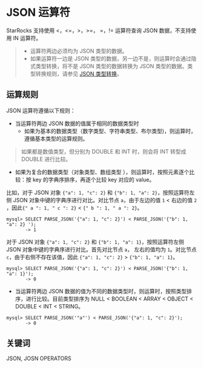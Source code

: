 # JSON 运算符

StarRocks 支持使用 <，<=，>，>=， =，!= 运算符查询 JSON 数据，不支持使用 IN 运算符。

> - 运算符两边必须均为 JSON 类型的数据。
> - 如果运算符一边是 JSON 类型的数据，另一边不是，则运算时会通过隐式类型转换，将不是 JSON 类型的数据转换为 JSON 类型的数据。类型转换规则，请参见 [JSON 类型转换](/sql-reference/sql-functions/json-functions/json-processing-functions/cast-from-or-to-json.md)。

## 运算规则

JSON 运算符遵循以下规则：

- 当运算符两边 JSON 数据的值属于相同的数据类型时
  - 如果为基本的数据类型（数字类型、字符串类型、布尔类型)，则运算时，遵循基本类型的运算规则。

> 如果都是数值类型，但分别为 DOUBLE 和 INT 时，则会将 INT 转型成 DOUBLE 进行比较。

- 如果为复合的数据类型（对象类型、数组类型 ），则运算时，按照元素逐个比较：按 key 的字典序排序，再逐个比较 key 对应的 value。

比如，对于 JSON 对象 `{"a": 1, "c": 2}` 和 `{"b": 1, "a": 2}`，按照运算符左侧 JSON 对象中键的字典序进行对比。对比节点 `a`，由于左边的值 `1` < 右边的值 `2` ，因此`{" a ": 1, " c ": 2}` < `{" b ": 1, " a ": 2}`。

```Plain%20Text
mysql> SELECT PARSE_JSON('{"a": 1, "c": 2}') < PARSE_JSON('{"b": 1, "a": 2} ');
       -> 1
```

对于 JSON 对象 `{"a": 1, "c": 2}` 和 `{"b": 1, "a": 1}`，按照运算符左侧 JSON 对象中键的字典序进行对比。首先对比节点 `a`， 左右的值均为 `1`。对比节点 `c`，由于右侧不存在该值，因此 `{"a": 1, "c": 2}` > `{"b": 1, "a": 1}`。

```Plain%20Text
mysql> SELECT PARSE_JSON('{"a": 1, "c": 2}') < PARSE_JSON('{"b": 1, "a": 1}');
       -> 0
```

- 当运算符两边 JSON 数据的值为不同的数据类型时，则运算时，按照类型排序，进行比较。目前类型排序为 NULL < BOOLEAN < ARRAY < OBJECT < DOUBLE < INT < STRING。

```Plain%20Text
mysql> SELECT PARSE_JSON('"a"') < PARSE_JSON('{"a": 1, "c": 2}');
       -> 0
```

## 关键词

JSON, JOSN OPERATORS
